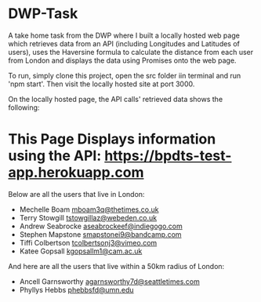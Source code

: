 # DWP-Task
A take home task from the DWP where I built a locally hosted web page which retrieves data from an API (including Longitudes and Latitudes of users), uses the Haversine formula to calculate the distance from each user from London and displays the data using Promises onto the web page.

To run, simply clone this project, open the src folder iin terminal and run 'npm start'. Then visit the locally hosted site at port 3000.

On the locally hosted page, the API calls' retrieved data shows the following:

# This Page Displays information using the API: https://bpdts-test-app.herokuapp.com
Below are all the users that live in London:

* Mechelle Boam mboam3q@thetimes.co.uk
* Terry Stowgill tstowgillaz@webeden.co.uk
* Andrew Seabrocke aseabrockeef@indiegogo.com
* Stephen Mapstone smapstonei9@bandcamp.com
* Tiffi Colbertson tcolbertsonj3@vimeo.com
* Katee Gopsall kgopsallm1@cam.ac.uk

And here are all the users that live within a 50km radius of London:

* Ancell Garnsworthy agarnsworthy7d@seattletimes.com
* Phyllys Hebbs phebbsfd@umn.edu
